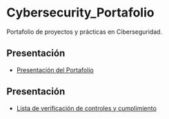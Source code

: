 # Cybersecurity_Portafolio
Portafolio de proyectos y prácticas en Ciberseguridad.

## Presentación

- [Presentación del Portafolio](https://github.com/benitovargas/Cybersecurity_Portafolio/blob/main/Declaraci%C3%B3n%20profesional.docx)

## Presentación

- [Lista de verificación de controles y cumplimiento](https://github.com/benitovargas/Cybersecurity_Portafolio/blob/main/Declaraci%C3%B3n%20profesional.docx)

